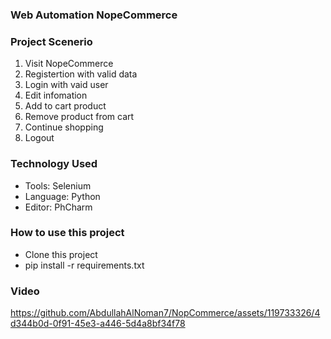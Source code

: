 ### Web Automation NopeCommerce

### Project Scenerio
1) Visit NopeCommerce
2) Registertion with valid data
3) Login with vaid user
4) Edit infomation
5) Add to cart product
6) Remove product from cart
7) Continue shopping
8) Logout
### Technology Used
- Tools: Selenium
- Language: Python
- Editor: PhCharm 
### How to use this project
- Clone this project 
- pip install -r requirements.txt

### Video 
https://github.com/AbdullahAlNoman7/NopCommerce/assets/119733326/4d344b0d-0f91-45e3-a446-5d4a8bf34f78


